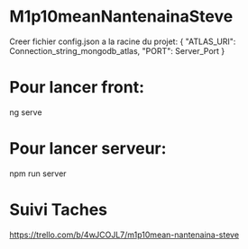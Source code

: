 # M1p10meanNantenainaSteve

Creer fichier config.json a la racine du projet:
{
"ATLAS_URI": Connection_string_mongodb_atlas,
"PORT": Server_Port
}

# Pour lancer front:

ng serve

# Pour lancer serveur:

npm run server

# Suivi Taches

https://trello.com/b/4wJCOJL7/m1p10mean-nantenaina-steve
